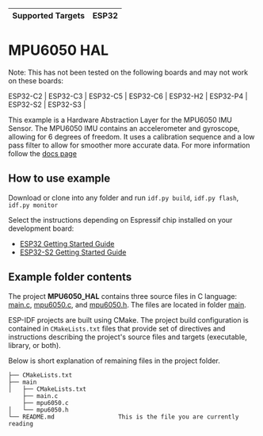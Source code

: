 | Supported Targets | ESP32 |
| ----------------- | ----- | 

# MPU6050 HAL

Note: This has not been tested on the following boards and may not work on these boards:

ESP32-C2 | ESP32-C3 | ESP32-C5 | ESP32-C6 | ESP32-H2 | ESP32-P4 | ESP32-S2 | ESP32-S3 |

This example is a Hardware Abstraction Layer for the MPU6050 IMU Sensor. The MPU6050 IMU contains an accelerometer and gyroscope, allowing for 6 degrees of freedom. It uses a calibration sequence and a low pass filter to allow for smoother more accurate data. For more information follow the [docs page](https://docs.espressif.com/projects/esp-idf/en/stable/esp32/api-reference/peripherals/i2c.html)

## How to use example

Download or clone into any folder and run `idf.py build`, `idf.py flash`, `idf.py monitor`

Select the instructions depending on Espressif chip installed on your development board:

- [ESP32 Getting Started Guide](https://docs.espressif.com/projects/esp-idf/en/stable/get-started/index.html)
- [ESP32-S2 Getting Started Guide](https://docs.espressif.com/projects/esp-idf/en/latest/esp32s2/get-started/index.html)

## Example folder contents

The project **MPU6050_HAL** contains three source files in C language: [main.c](main/main.c), [mpu6050.c](main/mpu6050.c), and [mpu6050.h](main/mpu6050.h). The files are located in folder [main](main).

ESP-IDF projects are built using CMake. The project build configuration is contained in `CMakeLists.txt`
files that provide set of directives and instructions describing the project's source files and targets
(executable, library, or both). 

Below is short explanation of remaining files in the project folder.

```
├── CMakeLists.txt
├── main
│   ├── CMakeLists.txt
    ├── main.c
    ├── mpu6050.c
│   └── mpu6050.h
└── README.md                  This is the file you are currently reading
```



